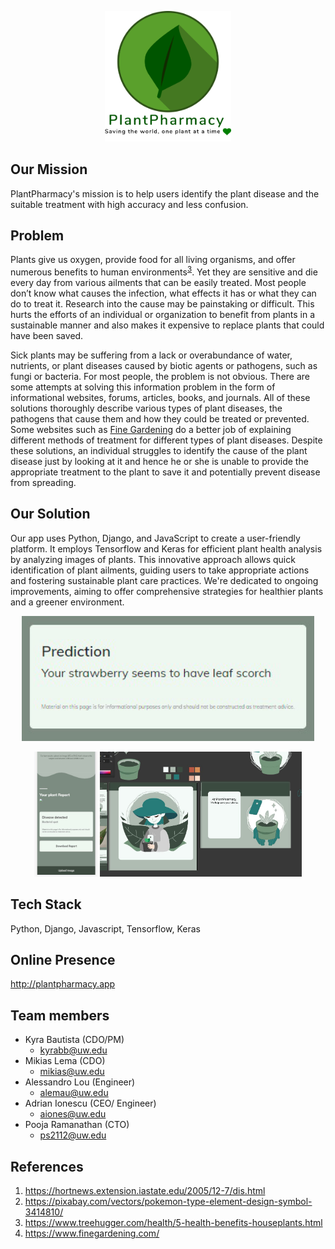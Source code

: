 <p align="center">
    <img src="./PPorg/Images/logo.png" width="40%">
</p>

## Our Mission
PlantPharmacy's mission is to help users identify the plant disease and the suitable treatment with high accuracy and less confusion.

## Problem
Plants give us oxygen, provide food for all living organisms, and offer numerous benefits to human environments<sup>[3](https://www.treehugger.com/health/5-health-benefits-houseplants.html)</sup>. Yet they are sensitive and die every day from various ailments that can be easily treated. Most people don’t know what causes the infection, what effects it has or what they can do to treat it.  Research into the cause may be painstaking or difficult. This hurts the efforts of an individual or organization to benefit from plants in a sustainable manner and also makes it expensive to replace plants that could have been saved. 

Sick plants may be suffering from a lack or overabundance of water, nutrients, or plant diseases caused by biotic agents or pathogens, such as fungi or bacteria. For most people, the problem is not obvious. There are some attempts at solving this information problem in the form of informational websites, forums, articles, books, and journals. All of these solutions thoroughly describe various types of plant diseases, the pathogens that cause them and how they could be treated or prevented. Some websites such as [Fine Gardening](https://www.finegardening.com/) do a better job of explaining different methods of treatment for different types of plant diseases. Despite these solutions, an individual struggles to identify the cause of the plant disease just by looking at it and hence he or she is unable to provide the appropriate treatment to the plant to save it and potentially prevent disease from spreading.

## Our Solution
Our app uses Python, Django, and JavaScript to create a user-friendly platform. It employs Tensorflow and Keras for efficient plant health analysis by analyzing images of plants. This innovative approach allows quick identification of plant ailments, guiding users to take appropriate actions and fostering sustainable plant care practices. We're dedicated to ongoing improvements, aiming to offer comprehensive strategies for healthier plants and a greener environment.
<p align="center">
    <img src="https://github.com/Plant-Pharmacy/Main/blob/master/91AFA424-36FD-4A40-9111-C8790312B60F.JPG?raw=true" height="200px">
</p>
<p align="center">
    <img src="https://github.com/Plant-Pharmacy/Main/blob/master/A59340F6-C763-48F7-B4E6-F3DD6E39A325.JPG?raw=true" height="200px">
    <img src="https://github.com/Plant-Pharmacy/Main/blob/master/6CE25300-171E-4879-B870-139D45750F07.JPG?raw=true" height="200px">
</p>

## Tech Stack
Python, Django, Javascript, Tensorflow, Keras

## Online Presence
http://plantpharmacy.app

## Team members 
- Kyra Bautista (CDO/PM)
    - kyrabb@uw.edu
- Mikias Lema (CDO)
    - mikias@uw.edu
- Alessandro Lou (Engineer)
    - alemau@uw.edu
- Adrian Ionescu (CEO/ Engineer)
    - aiones@uw.edu
- Pooja Ramanathan (CTO)
    - ps2112@uw.edu

## References
1. https://hortnews.extension.iastate.edu/2005/12-7/dis.html
2. https://pixabay.com/vectors/pokemon-type-element-design-symbol-3414810/
3. https://www.treehugger.com/health/5-health-benefits-houseplants.html
4. https://www.finegardening.com/
